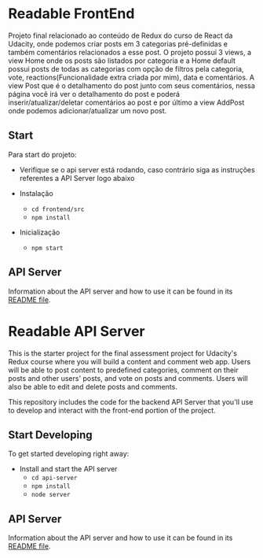 # Readable FrontEnd

Projeto final relacionado ao conteúdo de Redux do curso de React da Udacity, onde podemos criar posts em 3 categorias pré-definidas e também comentários relacionados a esse post. O projeto possui 3 views, a view Home onde os posts são listados por categoria e a Home default possui posts de todas as categorias com opção de filtros pela categoria, vote, reactions(Funcionalidade extra criada por mim), data e comentários. A view Post que é o detalhamento do post junto com seus comentários, nessa página você irá ver o detalhamento do post e poderá inserir/atualizar/deletar comentários ao post e por último a view AddPost onde podemos adicionar/atualizar um novo post.

## Start 

Para start do projeto:
* Verifique se o api server está rodando, caso contrário siga as instruções referentes a API Server logo abaixo

* Instalação
    - `cd frontend/src`
    - `npm install`
* Inicialização
   	- `npm start`

## API Server

Information about the API server and how to use it can be found in its [README file](api-server/README.md).

# Readable API Server

This is the starter project for the final assessment project for Udacity's Redux course where you will build a content and comment web app. Users will be able to post content to predefined categories, comment on their posts and other users' posts, and vote on posts and comments. Users will also be able to edit and delete posts and comments.

This repository includes the code for the backend API Server that you'll use to develop and interact with the front-end portion of the project.

## Start Developing

To get started developing right away:

* Install and start the API server
    - `cd api-server`
    - `npm install`
    - `node server`

## API Server

Information about the API server and how to use it can be found in its [README file](api-server/README.md).
